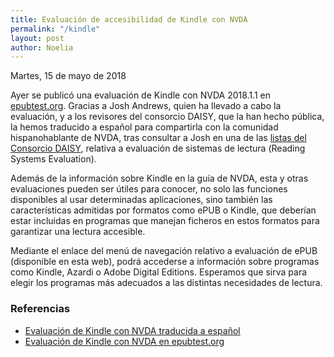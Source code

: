 ```yaml
---
title: Evaluación de accesibilidad de Kindle con NVDA
permalink: "/kindle"
layout: post
author: Noelia
---
```


<footer>Martes, 15 de mayo de 2018</footer>

Ayer se publicó una evaluación de Kindle con NVDA 2018.1.1 en [epubtest.org](http://www.epubtest.org). Gracias a Josh Andrews, quien ha llevado a cabo la evaluación, y a los revisores del consorcio DAISY, que la han hecho pública, la hemos traducido a español para compartirla con la comunidad hispanohablante de NVDA, tras consultar a Josh en una de las [listas del Consorcio DAISY](http://www.daisy.org/join-lists), relativa a evaluación de sistemas de lectura (<span lang="en">Reading Systems Evaluation</span>).

Además de la información sobre Kindle en la guía de NVDA, esta y otras evaluaciones pueden ser útiles para conocer, no solo las funciones disponibles al usar determinadas aplicaciones, sino también las características admitidas por formatos como ePUB o Kindle, que deberían estar incluidas en programas que manejan ficheros en estos formatos para garantizar una lectura accesible.

Mediante el enlace del menú de navegación relativo a evaluación de ePUB (disponible en esta web), podrá accederse a información sobre programas como Kindle, Azardi o Adobe Digital Editions. Esperamos que sirva para elegir los programas más adecuados a las distintas necesidades de lectura.

### Referencias ###

- [Evaluación de Kindle con NVDA traducida a español](https://nvdaes.github.io/epub-accessibility-tests/kindlenvda/)
- [Evaluación de Kindle con NVDA en epubtest.org](http://epubtest.org/evaluation/456/)

